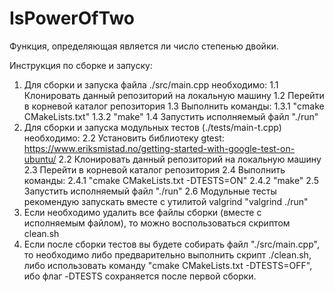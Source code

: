 # IsPowerOfTwo
Функция, определяющая является ли число степенью двойки.

Инструкция по сборке и запуску:
1. Для сборки и запуска файла ./src/main.cpp необходимо:
	1.1 Клонировать данный репозиторий на локальную машину
	1.2 Перейти в корневой каталог репозитория
	1.3 Выполнить команды:
		1.3.1 "cmake CMakeLists.txt"
		1.3.2 "make"
	1.4 Запустить исполняемый файл "./run"
2. Для сборки и запуска модульных тестов (./tests/main-t.cpp) необходимо:
	2.2 Установить библиотеку gtest: https://www.eriksmistad.no/getting-started-with-google-test-on-ubuntu/
	2.2 Клонировать данный репозиторий на локальную машину
	2.3 Перейти в корневой каталог репозитория
	2.4 Выполнить команды:
		2.4.1 "cmake CMakeLists.txt -DTESTS=ON"
		2.4.2 "make"
	2.5 Запустить исполняемый файл "./run"
	2.6 Модульные тесты рекомендую запускать вместе с утилитой valgrind "valgrind ./run"
4. Если необходимо удалить все файлы сборки (вместе с исполняемым файлом), то можно воспользоваться скриптом clean.sh
5. Если после сборки тестов вы будете собирать файл "./src/main.cpp", то необходимо либо предварительно выполнить скрипт ./clean.sh, либо использовать команду "cmake CMakeLists.txt -DTESTS=OFF", ибо флаг -DTESTS сохраняется после первой сборки.
